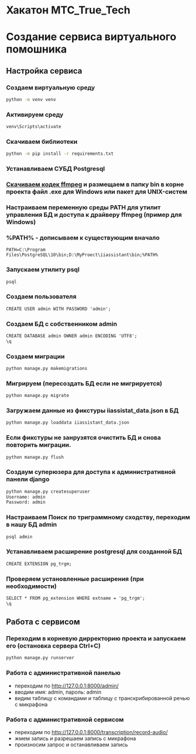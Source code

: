 # Хакатон MTC_True_Tech
# Создание сервиса виртуального помошника
## **Настройка сервиса**
### Создаем виртуальную среду
```cmd
python -m venv venv
```
### Активируем среду
```cmd
venv\Scripts\activate
```
### Скачиваем библиотеки
```cmd
python -m pip install -r requirements.txt
```
### Устанавливаем СУБД Postgresql
### [Скачиваем кодек ffmpeg](https://ffmpeg.org/download.html) и размещаем в папку bin в корне проекта файл .exe для Windows или пакет для UNIX-систем
### Настраиваем переменную среды PATH для утилит управления БД и доступа к драйверу ffmpeg (пример для Windows) 
### %PATH% - дописываем к существующим вначало
```
PATH=C:\Program Files\PostgreSQL\10\bin;D:\MyProect\iiassistant\bin;%PATH%
```
### Запускаем утилиту psql 
```cmd
psql
```
### Создаем пользователя
```cmd
CREATE USER admin WITH PASSWORD 'admin';
``` 
### Создаем БД с собственником admin
```cmd
CREATE DATABASE admin OWNER admin ENCODING 'UTF8';
\q
```
### Создаем миграции
```cmd
python manage.py makemigrations
```
### Мигрируем (пересоздать БД если не мигрируется)
```cmd
python manage.py migrate
```
### Загружаем данные из фикстуры iiassistat_data.json в БД
```cmd
python manage.py loaddata iiassistant_data.json
```
### Если фикстуры не занрузятся очистить БД и снова повторить миграции.
```cmd
python manage.py flush
```
### Создаум суперюзера для доступа к административной панели django
```cmd
python manage.py createsuperuser
Username: admin
Password: admin
```
### Настраиваем Поиск по триграммному сходству, переходим в  нашу БД admin
```cmd
psql admin
```
### Устанавливаем расширение postgresql для созданной БД
```cmd
CREATE EXTENSION pg_trgm;
```
### Проверяем установленные расширения (при необходимости)
```cmd
SELECT * FROM pg_extension WHERE extname = 'pg_trgm';
\q
```
## **Работа с сервисом**
### Переходим в корневую дирректорию проекта и запускаем его (остановка сервера Ctrl+C)
```cmd
python manage.py runserver
```
### Работа с административной панелью 
- переходим по http://127.0.0.1:8000/admin/
- вводим имя: admin, пароль: admin
- видим таблицу с командами и таблицу с транскрибированной речью с микрафона
### Работа с административной сервисом
- переходим по http://127.0.0.1:8000/transcription/record-audio/
- жмем запись и разрешаем запись с микрафона 
- произносим запрос и останавливаем запись



